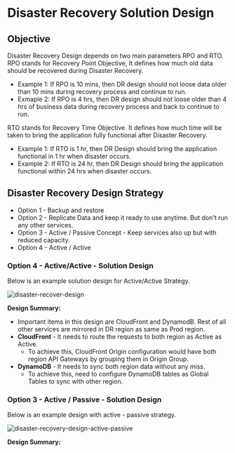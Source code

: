 # Disaster Recovery Solution Design

## Objective
Disaster Recovery Design depends on two main parameters RPO and RTO.   
RPO stands for Recovery Point Objective, It defines how much old data should be recovered during Disaster Recovery.
* Example 1: If RPO is 10 mins, then DR design should not loose data older than 10 mins during recovery process and continue to run. 
* Exmaple 2: If RPO is 4 hrs, then DR design should not loose older than 4 hrs of business data during recovery process and back to continue to run.

RTO stands for Recovery Time Objective. It defines how much time will be taken to bring the application fully functional after Disaster Recovery. 
* Example 1: If RTO is 1 hr, then DR Design should bring the application functional in 1 hr when disaster occurs.
* Example 2: If RTO is 24 hr, then DR Design should bring the application functional within 24 hrs when disaster occurs. 

## Disaster Recovery Design Strategy
* Option 1 - Backup and restore
* Option 2 - Replicate Data and keep it ready to use anytime. But don't run any other services.
* Option 3 - Active / Passive Concept - Keep services also up but with reduced capacity.
* Option 4 - Active / Active

### Option 4 - Active/Active - Solution Design
Below is an example solution design for Active/Active Strategy.  

![disaster-recover-design](https://user-images.githubusercontent.com/8252947/197955933-81c1d06d-439b-46d4-bf40-a46255c7eb84.jpg)

**Design Summary:**
* Important items in this design are CloudFront and DynamodB. Rest of all other services are mirrored in DR region as same as Prod region.
* **CloudFront** - It needs to route the requests to both region as Active as Active. 
    * To achieve this, CloudFront Origin configuration would have both region API Gateways by grouping them in Origin Group.
* **DynamoDB** - It needs to sync both region data without any miss. 
    * To achieve this, need to configure DynamoDB tables as Global Tables to sync with other region.     

### Option 3 - Active / Passive - Solution Design
Below is an example design with active - passive strategy. 

![disaster-recovery-design-active-passive](https://user-images.githubusercontent.com/8252947/198069123-ce3660bf-1d20-4671-9270-6e5c7105fc28.jpg)

**Design Summary:**

